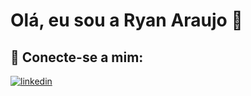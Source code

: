 # Olá, eu sou a Ryan Araujo 👋
## 🔗 Conecte-se a mim:

[![linkedin](https://img.shields.io/badge/linkedin-0A66C2?style=for-the-badge&logo=linkedin&logoColor=white)](https://linkedin.com/in/ryan-araujo-7b4a65264//)
